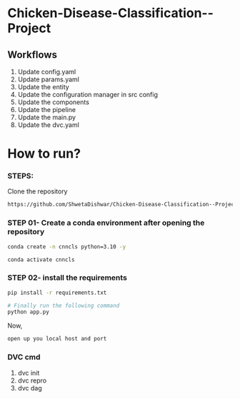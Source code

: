 # Chicken-Disease-Classification--Project

## Workflows

1. Update config.yaml
2. Update params.yaml
3. Update the entity
4. Update the configuration manager in src config
5. Update the components
6. Update the pipeline 
7. Update the main.py
8. Update the dvc.yaml

# How to run?
### STEPS:

Clone the repository

```bash
https://github.com/ShwetaDishwar/Chicken-Disease-Classification--Project
```
### STEP 01- Create a conda environment after opening the repository

```bash
conda create -n cnncls python=3.10 -y
```

```bash
conda activate cnncls
```

### STEP 02- install the requirements
```bash
pip install -r requirements.txt
```

```bash
# Finally run the following command
python app.py
```

Now,
```bash
open up you local host and port
```

### DVC cmd
1. dvc init
2. dvc repro
3. dvc dag


